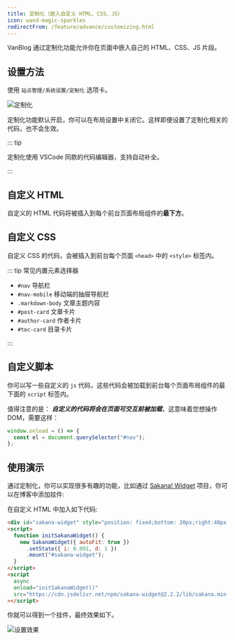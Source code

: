 ```yaml
---
title: 定制化（嵌入自定义 HTML、CSS、JS）
icon: wand-magic-sparkles
redirectFrom: /feature/advance/customizing.html
---
```


VanBlog 通过定制化功能允许你在页面中嵌入自己的 HTML、CSS、JS 片段。

<!-- more -->

## 设置方法

使用 `站点管理/系统设置/定制化` 选项卡。

![定制化](https://www.mereith.com/static/img/9489039722c6c97a5232fad790356d9c.clipboard-2022-09-02.png)

定制化功能默认开启，你可以在布局设置中关闭它。这样即便设置了定制化相关的代码，也不会生效。

::: tip

定制化使用 VSCode 同款的代码编辑器，支持自动补全。

:::

## 自定义 HTML

自定义的 HTML 代码将被插入到每个前台页面布局组件的**最下方**。

## 自定义 CSS

自定义 CSS 的代码，会被插入到前台每个页面 `<head>` 中的 `<style>` 标签内。

::: tip 常见内置元素选择器

- `#nav` 导航栏
- `#nav-mobile` 移动端的抽屉导航栏
- `.markdown-body` 文章主题内容
- `#post-card` 文章卡片
- `#author-card` 作者卡片
- `#toc-card` 目录卡片

:::

## 自定义脚本

你可以写一些自定义的 `js` 代码，这些代码会被加载到前台每个页面布局组件的最下面的 `script` 标签内。

值得注意的是： **_自定义的代码将会在页面可交互前被加载_**，这意味着您想操作 DOM，需要这样：

```js
window.onload = () => {
  const el = document.querySelector("#nav");
};
```

## 使用演示

通过定制化，你可以实现很多有趣的功能，比如通过 [Sakana! Widget](https://github.com/dsrkafuu/sakana-widget) 项目，你可以在博客中添加挂件:

在自定义 HTML 中加入如下代码:

```html
<div id="sakana-widget" style="position: fixed;bottom: 20px;right:40px;"></div>
<script>
  function initSakanaWidget() {
    new SakanaWidget({ autoFit: true })
      .setState({ i: 0.001, d: 1 })
      .mount("#sakana-widget");
  }
</script>
<script
  async
  onload="initSakanaWidget()"
  src="https://cdn.jsdelivr.net/npm/sakana-widget@2.2.2/lib/sakana.min.js"
></script>
```

你就可以得到一个挂件，最终效果如下。

![设置效果](https://www.mereith.com/static/img/1490762740df7e864117dfd46a66470e.clipboard-2022-09-02.png)

